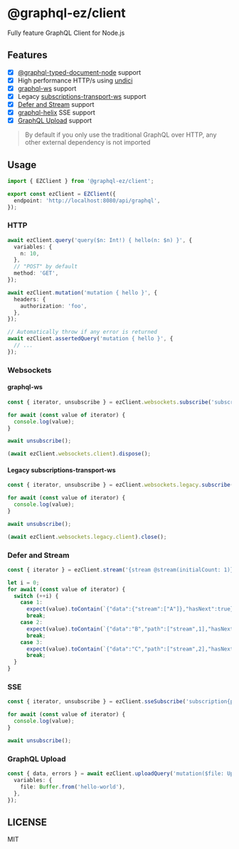 # @graphql-ez/client

Fully feature GraphQL Client for Node.js

## Features

- [x] [@graphql-typed-document-node](https://www.npmjs.com/package/@graphql-typed-document-node/core) support
- [x] High performance HTTP/s using [undici](https://github.com/nodejs/undici)
- [x] [graphql-ws](https://github.com/enisdenjo/graphql-ws) support
- [x] Legacy [subscriptions-transport-ws](https://github.com/apollographql/subscriptions-transport-ws) support
- [x] [Defer and Stream](https://github.com/graphql/graphql-js/pull/2319) support
- [x] [graphql-helix](https://github.com/contra/graphql-helix) SSE support
- [x] [GraphQL Upload](https://github.com/jaydenseric/graphql-upload) support

> By default if you only use the traditional GraphQL over HTTP, any other external dependency is not imported

## Usage

```ts
import { EZClient } from '@graphql-ez/client';

export const ezClient = EZClient({
  endpoint: 'http://localhost:8080/api/graphql',
});
```

### HTTP

```ts
await ezClient.query('query($n: Int!) { hello(n: $n) }', {
  variables: {
    n: 10,
  },
  // "POST" by default
  method: 'GET',
});

await ezClient.mutation('mutation { hello }', {
  headers: {
    authorization: 'foo',
  },
});

// Automatically throw if any error is returned
await ezClient.assertedQuery('mutation { hello }', {
  // ...
});
```

### Websockets

#### graphql-ws

```ts
const { iterator, unsubscribe } = ezClient.websockets.subscribe('subscription{ping}');

for await (const value of iterator) {
  console.log(value);
}

await unsubscribe();

(await ezClient.websockets.client).dispose();
```

#### Legacy subscriptions-transport-ws

```ts
const { iterator, unsubscribe } = ezClient.websockets.legacy.subscribe('subscription{ping}');

for await (const value of iterator) {
  console.log(value);
}

await unsubscribe();

(await ezClient.websockets.legacy.client).close();
```

### Defer and Stream

```ts
const { iterator } = ezClient.stream('{stream @stream(initialCount: 1)}');

let i = 0;
for await (const value of iterator) {
  switch (++i) {
    case 1:
      expect(value).toContain(`{"data":{"stream":["A"]},"hasNext":true}`);
      break;
    case 2:
      expect(value).toContain(`{"data":"B","path":["stream",1],"hasNext":true}`);
      break;
    case 3:
      expect(value).toContain(`{"data":"C","path":["stream",2],"hasNext":true}`);
      break;
  }
}
```

### SSE

```ts
const { iterator, unsubscribe } = ezClient.sseSubscribe('subscription{ping}');

for await (const value of iterator) {
  console.log(value);
}

await unsubscribe();
```

### GraphQL Upload

```ts
const { data, errors } = await ezClient.uploadQuery('mutation($file: Upload!) { uploadFile(file:$file) }', {
  variables: {
    file: Buffer.from('hello-world'),
  },
});
```

## LICENSE

MIT
